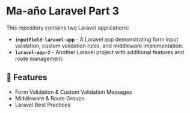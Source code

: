 # Ma-año Laravel Part 3

This repository contains two Laravel applications:

- **`inputfield-laravel-app`** - A Laravel app demonstrating form input validation, custom validation rules, and middleware implementation.
- **`laravel-app-2`** - Another Laravel project with additional features and route management.

## 📌 Features

- Form Validation & Custom Validation Messages
- Middleware & Route Groups
- Laravel Best Practices
